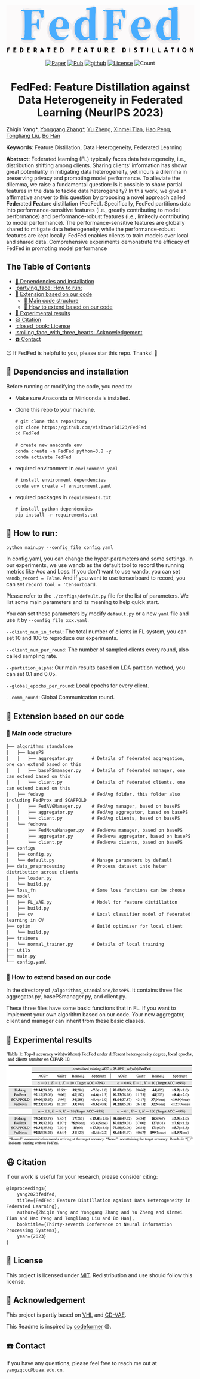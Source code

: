 
<p align="center">
    <img src="asset/FedFed.png" height=130>
</p>

<p align="center">
    <a href="https://arxiv.org/abs/2310.05077"><img src="https://img.shields.io/badge/arxiv-2310.05077-silver" alt="Paper"></a>
    <a href="https://neurips.cc/"><img src="https://img.shields.io/badge/Pub-NeurIPS'23-olive" alt="Pub"></a>
    <a href="https://github.com/visitworld123/FedFed"><img src="https://img.shields.io/badge/-github-teal?logo=github" alt="github"></a>
    <a href="https://github.com/visitworld123/FedFed/blob/main/LICENSE"><img src="https://img.shields.io/github/license/visitworld123/FedFed?color=yellow" alt="License"></a>
    <img src="https://badges.toozhao.com/badges/01HCC34YWRKKDC7NYV65TPRCVF/blue.svg" alt="Count">
</p>


<h1 align="center">FedFed: Feature Distillation against Data Heterogeneity in Federated Learning  (NeurIPS 2023)</h1>

Zhiqin Yang*, [Yonggang Zhang*](https://yonggangzhangben.github.io/index.html), [Yu Zheng](https://scholar.google.com/citations?user=fH3uUgYAAAAJ&hl=zh-CN&oi=ao), 
[Xinmei Tian](https://scholar.google.com/citations?user=-tels3wAAAAJ&hl=zh-CN&oi=ao), [Hao Peng](https://penghao-bdsc.github.io/), [Tongliang Liu](https://tongliang-liu.github.io/), [Bo Han](https://bhanml.github.io/)

**Keywords**: Feature Distillation, Data Heterogeneity, Federated Learning

**Abstract**: Federated learning (FL) typically faces data heterogeneity, i.e., distribution shifting among clients. Sharing clients’ information has shown great potentiality in mitigating data heterogeneity, yet incurs a dilemma in preserving privacy and promoting model performance. To alleviate the dilemma, we raise a fundamental question: Is it possible to share partial features in the data to tackle data heterogeneity? In this work, we give an affirmative answer to this question by proposing a novel approach called **Fed**erated **Fe**ature **d**istillation (FedFed). Specifically, FedFed partitions data into performance-sensitive features (i.e., greatly contributing to model performance) and performance-robust features (i.e., limitedly contributing to model performance). The performance-sensitive features are globally shared to mitigate data heterogeneity, while the performance-robust features are kept locally. FedFed enables clients to train models over local and shared data. Comprehensive experiments demonstrate the efficacy of FedFed in promoting model performance

## The Table of Contents
- [:grimacing: Dependencies and installation](#grimacing-dependencies-and-installation)
- [:partying\_face: How to run:](#partying_face-how-to-run)
- [:gem: Extension based on our code](#gem-extension-based-on-our-code)
  - [:book: Main code structure](#book-main-code-structure)
  - [:jigsaw: How to extend based on our code](#jigsaw-how-to-extend-based-on-our-code)
- [:rose: Experimental results](#rose-experimental-results)
- [:smiley: Citation](#smiley-citation)
- [:closed\_book: License](#closed_book-license)
- [:smiling\_face\_with\_three\_hearts: Acknowledgement](#smiling_face_with_three_hearts-acknowledgement)
- [:phone: Contact](#phone-contact)

:wink: If FedFed is helpful to you, please star this repo. Thanks! :hugs: 


##  :grimacing: Dependencies and installation
Before running or modifying the code, you need to:
- Make sure Anaconda or Miniconda is installed.
- Clone this repo to your machine.
  
  ```
  # git clone this repository
  git clone https://github.com/visitworld123/FedFed
  cd FedFed

  # create new anaconda env 
  conda create -n FedFed python=3.8 -y
  conda activate FedFed  
  ```
- required environment in `environment.yaml`
  ```
  # install environment dependencies
  conda env create -f environment.yaml
  ```
- required packages in `requirements.txt`
  ```
  # install python dependencies
  pip install -r requirements.txt
  ```

## :partying_face: How to run:

```
python main.py --config_file config.yaml
```

In config.yaml, you can change the hyper-parameters and some settings. In our experiments, we use wandb as the default tool to record the running metrics like Acc and Loss. If you don't want to use wandb, you can set `wandb_record = False`. And if you want to use tensorboard to record, you can set `record_tool = 'tensorboard`.

Please refer to the `./configs/default.py` file for the list of parameters. We list some main parameters and its meaning to help quick start. 

You can set these parameters by modify  `default.py` or a new `yaml` file and use it by `--config_file xxx.yaml`. 

`--client_num_in_total`: The total number of clients in FL system, you can set 10 and 100 to reproduce our experiments.

`--client_num_per_round`: The number of sampled clients every round, also called sampling rate.

`--partition_alpha`: Our main results based on LDA partition method, you can set 0.1 and 0.05.

`--global_epochs_per_round`: Local epochs for every client.

`--comm_round`: Global Communication round.


## :gem: Extension based on our code

### :book: Main code structure
```
├── algorithms_standalone
│   ├── basePS
│   │   ├── aggregator.py       # Details of federated aggregation, one can extend based on this 
│   │   ├── basePSmanager.py    # Details of federated manager, one can extend based on this 
│   │   └── client.py           # Details of federated clients, one can extend based on this 
│   ├── fedavg                  # FedAvg folder, this folder also including FedProx and SCAFFOLD
│   │   ├── FedAVGManager.py    # FedAvg manager, based on basePS
│   │   ├── aggregator.py       # FedAvg aggregator, based on basePS
│   │   └── client.py           # FedAvg clients, based on basePS
│   └── fednova
│       ├── FedNovaManager.py   # FedNova manager, based on basePS
│       ├── aggregator.py       # FedNova aggregator, based on basePS
│       └── client.py           # FedNova clients, based on basePS
├── configs
│   ├── config.py
│   └── default.py              # Manage parameters by default 
├── data_preprocessing          # Process dataset into heter distribution across clients
│   ├── loader.py
│   └── build.py
├── loss_fn                     # Some loss functions can be choose
├── model
│   ├── FL_VAE.py               # Model for feature distillation
│   ├── build.py
│   ├── cv                      # Local classifier model of federated learning in CV
├── optim                       # Build optimizer for local client
│   └── build.py
├── trainers
│   └── normal_trainer.py       # Details of local training
├── utils
├── main.py
└── config.yaml                

```
### :jigsaw: How to extend based on our code
 In the directory of `/algorithms_standalone/basePS`. It contains three file: aggregator.py, basePSmanager.py, and client.py. 
 
 These three files have some basic functions that in FL. If you want to implement your own algorithm based on our code. Your new aggregator, client and manager can inherit from these basic classes. 

 
## :rose: Experimental results
 <p align="center">
    <img src="asset/tab1.jpg">
</p>

## :smiley: Citation
If our work is useful for your research, please consider citing:

    @inproceedings{
        yang2023fedfed,
        title={FedFed: Feature Distillation against Data Heterogeneity in Federated Learning},
        author={Zhiqin Yang and Yonggang Zhang and Yu Zheng and Xinmei Tian and Hao Peng and Tongliang Liu and Bo Han},
        booktitle={Thirty-seventh Conference on Neural Information Processing Systems},
        year={2023}
    }


## :closed_book: License

This project is licensed under <a rel="license" href=""> MIT</a>. Redistribution and use should follow this license.

## :smiling_face_with_three_hearts: Acknowledgement

This project is partly based on [VHL](https://github.com/wizard1203/VHL) and [CD-VAE](https://github.com/kai-wen-yang/CD-VAE). 

This Readme is inspired by [codeformer](https://github.com/sczhou/CodeFormer) :smile:.

## :phone: Contact
If you have any questions, please feel free to reach me out at `yangzqccc@buaa.edu.cn`. 

